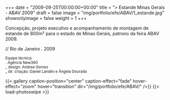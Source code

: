 +++
date = "2009-09-25T00:00:00+00:00"
title = "> Estande Minas Gerais - ABAV 2009"
draft = false
image = "img/portfolio/efe/ABAV/1_estande.jpg"
showonlyimage = false
weight = 1
+++

<!--more-->

Concepção, projeto executivo e acompanhamento de montagem de estande de 800m² para o estado de Minas Gerais, patrono da feira ABAV 2009.

// Rio de Janeiro . 2009

<small>Equipe técnica:<br>
  . Agência New360<br>
  _ design: Andrea Gomes<br>
  _ dir. criação: Daniel Landini e Ângela Dourado</small>


{{< gallery caption-position="center" caption-effect="fade" hover-effect="zoom" hover="transition" dir="/img/portfolio/efe/ABAV/" />}} {{< load-photoswipe >}}
